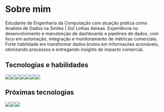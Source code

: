 # Sobre mim
Estudante de Engenharia da Computação com atuação prática como Analista de Dados na Smiles | Gol Linhas Aéreas. Experiência no desenvolvimento e manutenção de dashboards e pipelines de dados, com foco em automação, integração e monitoramento de métricas comerciais. Forte habilidade em transformar dados brutos em informações acionáveis, otimizando processos e entregando insights de impacto comercial.

## Tecnologias e habilidades
<img src="https://img.shields.io/badge/python-3670A0?style=for-the-badge&logo=python&logoColor=ffdd54"/><img src="https://img.shields.io/badge/power_bi-F2C811?style=for-the-badge&logo=powerbi&logoColor=black"/><img src="https://img.shields.io/badge/scikit--learn-%23F7931E.svg?style=for-the-badge&logo=scikit-learn&logoColor=white"/><img src="https://img.shields.io/badge/pandas-%23150458.svg?style=for-the-badge&logo=pandas&logoColor=white"/><img src="https://img.shields.io/badge/numpy-%23013243.svg?style=for-the-badge&logo=numpy&logoColor=white"/><img src="https://img.shields.io/badge/Matplotlib-%23ffffff.svg?style=for-the-badge&logo=Matplotlib&logoColor=black"/><img src="https://img.shields.io/badge/MongoDB-%234ea94b.svg?style=for-the-badge&logo=mongodb&logoColor=white"/>

## Próximas tecnologias
<img src="https://img.shields.io/badge/TensorFlow-FF6F00?style=for-the-badge&logo=tensorflow&logoColor=white"/><img src="https://img.shields.io/badge/PyTorch-%23EE4C2C.svg?style=for-the-badge&logo=PyTorch&logoColor=white"/><img src="https://img.shields.io/badge/mlflow-%23d9ead3.svg?style=for-the-badge&logo=numpy&logoColor=blue"/>
